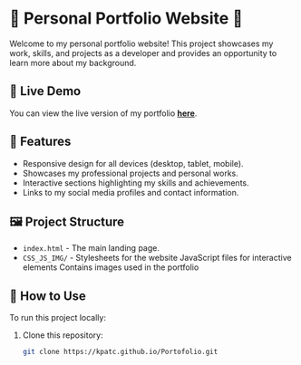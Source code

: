 # 🌟 Personal Portfolio Website 🌟

Welcome to my personal portfolio website! This project showcases my work, skills, and projects as a developer and provides an opportunity to learn more about my background.

## 🔗 Live Demo
You can view the live version of my portfolio [**here**](https://kpatc.github.io/Portofolio/).

## 🎯 Features
- Responsive design for all devices (desktop, tablet, mobile).
- Showcases my professional projects and personal works.
- Interactive sections highlighting my skills and achievements.
- Links to my social media profiles and contact information.

## 🖼️ Project Structure
- `index.html` - The main landing page.
- `CSS_JS_IMG/` - Stylesheets for the website JavaScript files for interactive elements Contains images used in the portfolio

## 🚀 How to Use
To run this project locally:
1. Clone this repository:
   ```bash
   git clone https://kpatc.github.io/Portofolio.git
